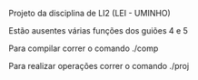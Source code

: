 Projeto da disciplina de LI2 (LEI - UMINHO)

Estão ausentes várias funções dos guiões 4 e 5

Para compilar correr o comando ./comp

Para realizar operações correr o comando ./proj


